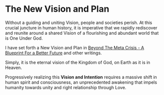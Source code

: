 # The New Vision and Plan

Without a guiding and uniting Vision, people and societies perish. At this crucial juncture in human history, it is imperative that we rapidly rediscover and reunite around a shared Vision of a flourishing and abundant world that is One Under God. 

I have set forth a New Vision and Plan in [Beyond The Meta Crisis - A Blueprint For a Better Future](https://lionsberg.wiki/lionsberg_wiki_books/beyond_the_meta_crisis/beyond_the_meta_crisis_-_a_blueprint_for_a_better_future) and other writings. 

Simply, it is the eternal vision of the Kingdom of God, on Earth as it is in Heaven. 

Progressively realizing this **Vision and Intention** requires a massive shift in human spirit and consciousness, an unprecedented awakening that impels humanity towards unity and right relationship through Love. 


